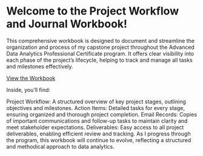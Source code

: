 # Welcome to the Project Workflow and Journal Workbook!

This comprehensive workbook is designed to document and streamline the organization and process of my capstone project throughout the Advanced Data Analytics Professional Certificate program. It offers clear visibility into each phase of the project’s lifecycle, helping to track and manage all tasks and milestones effectively.

[View the Workbook]([https://onedrive.live.com/embed?resid=1234567890ABCDEF&cid=1234567890ABCDEF&em=2](https://onedrive.live.com/edit?id=7FC1E21A85C52EA2!s7d0aa96233a74fb2acd5a1b2aa04a0c7&resid=7FC1E21A85C52EA2!s7d0aa96233a74fb2acd5a1b2aa04a0c7&cid=7fc1e21a85c52ea2&ithint=file%2Cxlsx&redeem=aHR0cHM6Ly8xZHJ2Lm1zL3gvYy83ZmMxZTIxYTg1YzUyZWEyL0lRTmlxUXA5cHpPeVQ2elZvYktxQktESEFjcFBpY2FLYWd4bUVENWVaVmsyNDRBP2VtPTImd2RBbGxvd0ludGVyYWN0aXZpdHk9RmFsc2Umd2RIaWRlR3JpZGxpbmVzPVRydWUmd2RIaWRlSGVhZGVycz1UcnVlJndkSW5Db25maWd1cmF0b3I9VHJ1ZSZ3ZEluQ29uZmlndXJhdG9yPVRydWUmd2RMT1I9YzlCMUY1MDI3LTI4NEYtNDk2QS04NEZELTdGNTVBMjMyMDFCOQ&migratedtospo=true&embed=1&wdAllowInteractivity=False&wdHideGridlines=True&wdHideHeaders=True&wdInConfigurator=True%2CTrue&wdLOR=c9B1F5027-284F-496A-84FD-7F55A23201B9&wdo=2))

Inside, you’ll find:

Project Workflow: A structured overview of key project stages, outlining objectives and milestones.
Action Items: Detailed tasks for every stage, ensuring organized and thorough project completion.
Email Records: Copies of important communications and follow-up tasks to maintain clarity and meet stakeholder expectations.
Deliverables: Easy access to all project deliverables, enabling efficient review and tracking.
As I progress through the program, this workbook will continue to evolve, reflecting a structured and methodical approach to data analytics.
